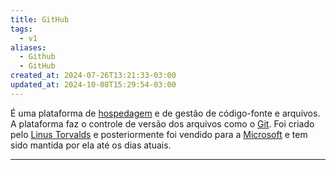 ```yaml
---
title: GitHub
tags:
  - v1
aliases:
  - Github
  - GitHub
created_at: 2024-07-26T13:21:33-03:00
updated_at: 2024-10-08T15:29:54-03:00
---
```


É uma plataforma de [hospedagem](../../../../sementes/2024/07/12/Hospedagem.md) e de gestão de código-fonte e arquivos. A plataforma faz o controle de versão dos arquivos como o [Git](../../../../entrada/2024/07/08/Git.md). Foi criado pelo [Linus Torvalds](../../../../entrada/2024/07/08/Linus_Torvalds.md) e posteriormente foi vendido para a [Microsoft](../../../../entrada/2024/07/07/Microsoft.md) e tem sido mantida por ela até os dias atuais.

---